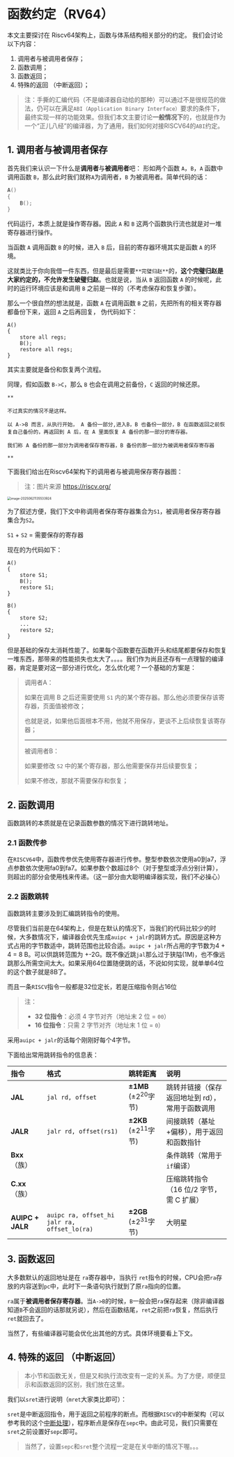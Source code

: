 # 函数约定（RV64）

本文主要探讨在 Riscv64架构上，函数与体系结构相关部分的约定。
我们会讨论以下内容： 

1. 调用者与被调用者保存；
2. 函数调用；
3. 函数返回；
4. 特殊的返回 （中断返回）；

> 注：手撕的汇编代码（不是编译器自动给的那种）可以通过不是很规范的做法，仍可以在满足`ABI（Application Binary Interface）`要求的条件下，最终实现一样的功能效果。但我们本文主要讨论**一般情况下**的，也就是作为一个“正儿八经”的编译器，为了通用，我们如何对接RISCV64的`ABI`约定。



## 1. 调用者与被调用者保存

首先我们来认识一下什么是**调用者**与**被调用者**吧：
形如两个函数 `A`，`B`，`A` 函数中调用函数 `B`，那么此时我们就称`A`为调用者，`B` 为被调用者。简单代码的话：

```c
A()
{
   	B();
}
```

代码运行，本质上就是操作寄存器。因此 `A` 和 `B` 这两个函数执行流也就是对一堆寄存器进行操作。



当函数  `A` 调用函数  `B` 的时候，进入  `B` 后，目前的寄存器环境其实是函数  `A` 的环境。



这就类比于你向我借一件东西，但是最后是需要`**完璧归赵**`的，**这个完璧归赵是大家约定的，不允许发生破璧归赵**。也就是说，当从  `B` 返回函数  `A` 的时候呢，此时的运行环境应该是和调用  `B` 之前是一样的（不考虑保存和恢复步骤）。



那么一个很自然的想法就是，函数 `A` 在调用函数 `B` 之前，先把所有的相关寄存器都备份下来，返回 `A` 之后再回复， 伪代码如下：

```assembly
A()
{
    store all regs;
   	B();
    restore all regs;
}
```

其实主要就是备份和恢复两个流程。

同理，假如函数 `B->C`，那么 `B` 也会在调用之前备份，`C` 返回的时候还原。 



`** `

`不过真实的情况不是这样。`

`以 A->B 而言，从执行开始， A 备份一部分,进入B，B 也备份一部分，B 在函数返回之前恢复自己备份的，再返回到 A 后，在 A 里面恢复 A 备份的那一部分的寄存器。`

`我们称 A 备份的那一部分为调用者保存寄存器，B 备份的那一部分为被调用者保存寄存器`

`**`



下面我们给出在Riscv64架构下的调用者与被调用保存寄存器图：

> 注：图片来源 https://riscv.org/

<img  src="https://r2-pub.tbw.wiki/piclist/2025/06/ff5d52abd89fc8d2f82fecd48f62ce55.png" alt="image-20250621135533924" style="zoom:50%;" />



为了叙述方便，我们下文中称调用者保存寄存器集合为`S1`，被调用者保存寄存器集合为`S2`。

`S1` + `S2` =  需要保存的寄存器

现在的为代码如下：

```assembly
A()
{
    store S1;
   	B();
    restore S1;
}

B()
{
    store S2;
   	...
    restore S2;
}
```

但是基础的保存太消耗性能了。如果每个函数要在函数开头和结尾都要保存和恢复一堆东西，那带来的性能损失也太大了。。。。我们作为尚且还存有一点理智的编译器，肯定是要对这一部分进行优化，怎么优化呢？一个基础的方案是：

> 调用者A：
>
> 如果在调用 B 之后还需要使用 `S1` 内的某个寄存器。那么他必须要保存该寄存器，页面值被修改；
>
> 也就是说，如果他后面根本不用，他就不用保存，更谈不上后续恢复该寄存器；
>
> ---
>
> 被调用者B：
>
> 如果要修改 `S2` 中的某个寄存器，那么他需要保存并后续要恢复；
>
> 如果不修改，那就不需要保存和恢复；





## 2. 函数调用

函数跳转的本质就是在记录函数参数的情况下进行跳转地址。

### 2.1 函数传参

在`RISCV64`中，函数传参优先使用寄存器进行传参。整型参数依次使用a0到a7，浮点参数依次使用fa0到fa7。如果参数个数超过8个（对于整型或浮点分别计算），则超出的部分会使用栈来传递。（这一部分由大聪明编译器实现，我们不必操心）

### 2.2 函数跳转

函数跳转主要涉及到汇编跳转指令的使用。

尽管我们当前是在64架构上，但是在默认的情况下，当我们的代码比较少的时候，大多数情况下，编译器会优先生成`auipc + jalr`的跳转方式。原因是这种方式占用的字节数适中，跳转范围也比较合适。`auipc + jalr`所占用的字节数为4 + 4 = 8 B。可以供跳转范围为 +-2G。既不像近跳`jal`那么过于狭隘(1M)，也不像远跳那么所需空间太大。如果采用64位置随便跳的话，不说如何实现，就单单64位的这个数子就是8B了。

而且一条`RISCV`指令一般都是32位定长，若是压缩指令则占16位

> 注：
>
> - **32 位指令**：必须 4 字节对齐（地址末 2 位 = `00`）
> - **16 位指令**：只需 2 字节对齐（地址末 1 位 = `0`）

采用`auipc + jalr`的话每个刚刚好每个4字节。

下面给出常用跳转指令的信息表：

| **指令**         | **格式**                                       | **跳转距离**                   | **说明**                                        |
| :--------------- | :--------------------------------------------- | :----------------------------- | :---------------------------------------------- |
| **JAL**          | `jal rd, offset`                               | **±1MB** (±2<sup>20</sup>字节) | 跳转并链接（保存返回地址到 rd），常用于函数调用 |
| **JALR**         | `jalr rd, offset(rs1)`                         | **±2KB** (±2<sup>11</sup>字节) | 间接跳转（基址+偏移），用于返回和函数指针       |
| **Bxx**（族）    |                                                |                                | 条件跳转（常用于 `if`编译）                     |
| **C.xx**（族）   |                                                |                                | 压缩跳转指令（16 位/2 字节，需 C 扩展）         |
| **AUIPC + JALR** | `auipc ra, offset_hi` `jalr ra, offset_lo(ra)` | **±2GB** (±2<sup>31</sup>字节) | 大明星                                          |

## 3. 函数返回

大多数默认的返回地址是在 `ra`寄存器中，当执行 `ret`指令的时候，CPU会把`ra`存放的内容送到`pc`中，此时下一条语句执行就到了原`ra`指向的位置。

`ra`属于**被调用者保存寄存器**。当`A->B`的时候，`B`一般会把`ra`保存起来（除非编译器知道`B`不会返回的话那就另说），然后在函数结尾，`ret`之前把`ra`恢复，然后执行`ret`就回去了。

当然了，有些编译器可能会优化出其他的方式。具体环境要看上下文。



## 4. 特殊的返回 （中断返回）

> 本小节和函数无关，但是又和执行流改变有一定的关系。为了方便，顺便显示和函数返回的区别，我们放在这里。

我们以`sret`进行说明（`mret`大家类比即可）：



`sret`是中断返回指令，用于返回之前程序的断点。而根据`RISCV`的中断架构（可以参考我的这个[中断处理](./中断处理.md)），程序断点是保存在`sepc`中。由此可见，我们只需要在`sret`之前设置好`sepc`即可。

>当然了，设置`sepc`和`sret`整个流程一定是在关中断的情况下喔。。。
